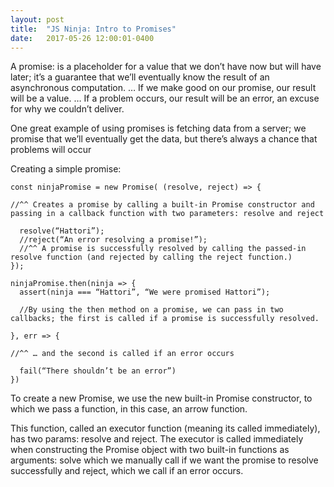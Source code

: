 ```yaml
---
layout: post
title:  "JS Ninja: Intro to Promises"
date:   2017-05-26 12:00:01-0400
---
```

A promise: is a placeholder for a value that we don’t have now but will have later; it’s a guarantee that we’ll eventually know the result of an asynchronous computation.
  … If we make good on our promise, our result will be a value.
  … If a problem occurs, our result will be an error, an excuse for why we couldn’t deliver.

One great example of using promises is fetching data from a server; we promise that we’ll eventually get the data, but there’s always a chance that problems will occur

Creating a simple promise:

    const ninjaPromise = new Promise( (resolve, reject) => {

    //^^ Creates a promise by calling a built-in Promise constructor and passing in a callback function with two parameters: resolve and reject

      resolve(“Hattori”);
      //reject(“An error resolving a promise!”);
      //^^ A promise is successfully resolved by calling the passed-in resolve function (and rejected by calling the reject function.)
    });

    ninjaPromise.then(ninja => {
      assert(ninja === “Hattori”, “We were promised Hattori”);

      //By using the then method on a promise, we can pass in two callbacks; the first is called if a promise is successfully resolved.

    }, err => {

    //^^ … and the second is called if an error occurs 

      fail(“There shouldn’t be an error”)
    })

To create a new Promise, we use the new built-in Promise constructor, to which we pass a function, in this case, an arrow function. 

This function, called an executor function (meaning its called immediately), has two params: resolve and reject. The executor is called immediately when constructing the Promise object with two built-in functions as arguments: solve which we manually call if we want the promise to resolve successfully and reject, which we call if an error occurs.
